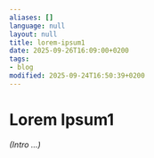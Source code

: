 ```yaml
---
aliases: []
language: null
layout: null
title: lorem-ipsum1
date: 2025-09-26T16:09:00+0200
tags:
- blog
modified: 2025-09-24T16:50:39+0200
---
```


# Lorem Ipsum1

*(Intro …)*
